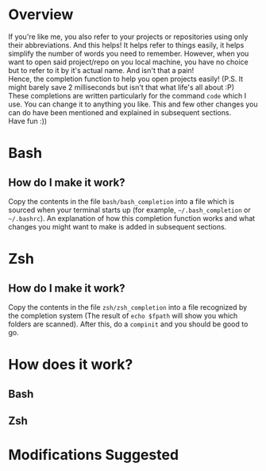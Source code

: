 # Overview
If you're like me, you also refer to your projects or repositories using only their abbreviations. And this helps! It helps refer to things easily, it helps simplify the number of words you need to remember. However, when you want to open said project/repo on you local machine, you have no choice but to refer to it by it's actual name. And isn't that a pain! \
Hence, the completion function to help you open projects easily! (P.S. It might barely save 2 milliseconds but isn't that what life's all about :P) \
These completions are written particularly for the command `code` which I use. You can change it to anything you like. This and few other changes you can do have been mentioned and explained in subsequent sections. \
Have fun :))

# Bash
## How do I make it work?
Copy the contents in the file `bash/bash_completion` into a file which is sourced when your terminal starts up (for example, `~/.bash_completion` or `~/.bashrc`). An explanation of how this completion function works and what changes you might want to make is added in subsequent sections.

# Zsh
## How do I make it work?
Copy the contents in the file `zsh/zsh_completion` into a file recognized by the completion system (The result of `echo $fpath` will show you which folders are scanned). After this, do a `compinit` and you should be good to go.

# How does it work?
## Bash
## Zsh

# Modifications Suggested
